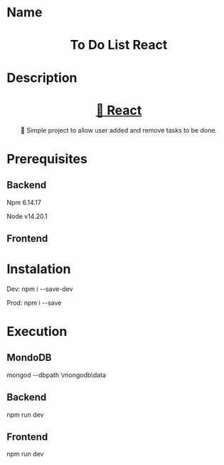 # Name
<h1 align="center">To Do List React</h1>

# Description

<h1 align="center">
    <a href="https://pt-br.reactjs.org/">🔗 React</a>
</h1>
<p align="center">🚀 Simple project to allow user added and remove tasks to be done.</p>

# Prerequisites

<h2 align="left">Backend</h2>
<p>Npm 6.14.17</p>
<p>Node v14.20.1</p>

<h2 align="left">Frontend</h2>


# Instalation
Dev:
npm i --save-dev

Prod:
npm i --save

# Execution
<h2 align="left">MondoDB</h2>
mongod --dbpath \mongodb\data

<h2 align="left">Backend</h2>
npm run dev

<h2 align="left">Frontend</h2>
npm run dev

